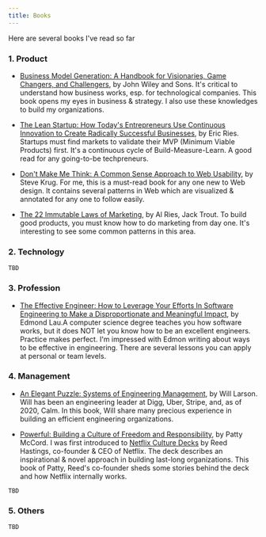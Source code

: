 ```yaml
---
title: Books
---
```


Here are several books I've read so far

### 1. Product

- [Business Model Generation: A Handbook for Visionaries, Game Changers, and Challengers](https://amzn.to/38dvcne), by John Wiley and Sons. It's critical to understand how business works, esp. for technological companies. This book opens my eyes in business & strategy. I also use these knowledges to build my organizations. 

- [The Lean Startup: How Today's Entrepreneurs Use Continuous Innovation to Create Radically Successful Businesses](https://amzn.to/2H2ZJbp), by Eric Ries. Startups must find markets to validate their MVP (Minimum Viable Products) first. It's a continuous cycle of Build-Measure-Learn. A good read for any going-to-be techpreneurs.

- [Don't Make Me Think: A Common Sense Approach to Web Usability](https://www.amazon.com/gp/product/0321965515/ref=as_li_qf_asin_il_tl?ie=UTF8&tag=bigsonata0b-20&creative=9325&linkCode=as2&creativeASIN=0321965515&linkId=fa2fbdacca85dd150ad0885eb605815d), by Steve Krug. For me, this is a must-read book for any one new to Web design. It contains several patterns in Web which are visualized & annotated for any one to follow easily.

- [The 22 Immutable Laws of Marketing](https://amzn.to/2SwthDX), by Al Ries, Jack Trout‎. To build good products, you must know how to do marketing from day one. It's interesting to see some common patterns in this area.

### 2. Technology

`TBD`

### 3. Profession

- [The Effective Engineer: How to Leverage Your Efforts In Software Engineering to Make a Disproportionate and Meaningful Impact](https://amzn.to/38cdnFj), by Edmond Lau.A computer science degree teaches you how software works, but it does NOT let you know how to be an excellent engineers. Practice makes perfect. I'm impressed with Edmon writing about ways to be effective in engineering. There are several lessons you can apply at personal or team levels.

### 4. Management

- [An Elegant Puzzle: Systems of Engineering Management](https://amzn.to/2Uzsg0n), by Will Larson. Will has been an engineering leader at Digg, Uber, Stripe, and, as of 2020, Calm. In this book, Will share many precious experience in building an efficient engineering organizations.

- [Powerful: Building a Culture of Freedom and Responsibility](https://amzn.to/2tIOMce), by Patty McCord. I was first introduced to [Netflix Culture Decks](https://www.slideshare.net/reed2001/culture-1798664/2-Netflix_CultureFreedom_Responsibility2) by Reed Hastings, co-founder & CEO of Netflix. The deck describes an inspirational & novel approach in building last-long organizations. This book of Patty, Reed's co-founder sheds some stories behind the deck and how Netflix internally works.

`TBD`

### 5. Others

`TBD`
